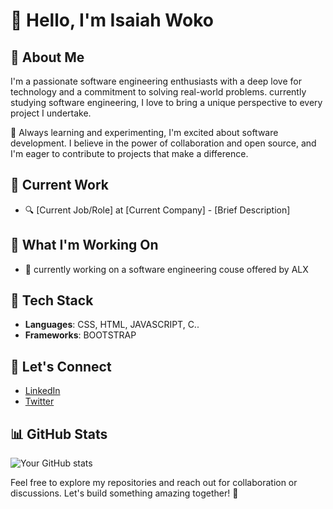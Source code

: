 # 👋 Hello, I'm Isaiah Woko


## 🚀 About Me

I'm a passionate software engineering enthusiasts with a deep love for technology and a commitment to solving real-world problems. currently studying software engineering, I love to bring a unique perspective to every project I undertake.

🌱 Always learning and experimenting, I'm excited about software development. I believe in the power of collaboration and open source, and I'm eager to contribute to projects that make a difference.

## 💼 Current Work

- 🔍 [Current Job/Role] at [Current Company] - [Brief Description]

## 🌱 What I'm Working On

- 🚀 currently working on a software engineering couse offered by ALX

## 🔧 Tech Stack

- **Languages**: CSS, HTML, JAVASCRIPT, C..
- **Frameworks**: BOOTSTRAP

## 🤝 Let's Connect

- [LinkedIn](http://www.linkedin.com/in/isaiah-woko-513426256)
- [Twitter](https://twitter.com/isaiah_woko18)

## 📊 GitHub Stats

![Your GitHub stats](https://github-readme-stats.vercel.app/api?username=Isaiah-woko&show_icons=true&count_private=true&hide=contribs,prs)

Feel free to explore my repositories and reach out for collaboration or discussions. Let's build something amazing together! 🚀
